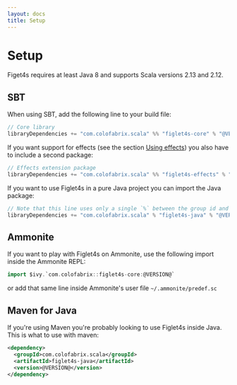 ```yaml
---
layout: docs
title: Setup
---
```

# Setup

Figet4s requires at least Java 8 and supports Scala versions 2.13 and 2.12.

## SBT

When using SBT, add the following line to your build file:

```scala
// Core library
libraryDependencies += "com.colofabrix.scala" %% "figlet4s-core" % "@VERSION@"
```

If you want support for effects (see the section [Using
effects](advanced-usage.html#using-effects)) you also have to include a second package:

```scala
// Effects extension package
libraryDependencies += "com.colofabrix.scala" %% "figlet4s-effects" % "@VERSION@"
```

If you want to use Figlet4s in a pure Java project you can import the Java package:

```scala
// Note that this line uses only a single `%` between the group id and the artifact id.
libraryDependencies += "com.colofabrix.scala" % "figlet4s-java" % "@VERSION@"
```

## Ammonite

If you want to play with Figlet4s on Ammonite, use the following import inside the Ammonite REPL:

```scala
import $ivy.`com.colofabrix::figlet4s-core:@VERSION@`
```

or add that same line inside Ammonite's user file `~/.ammonite/predef.sc`

## Maven for Java

If you're using Maven you're probably looking to use Figlet4s inside Java. This is what to use with
maven:

```xml
<dependency>
  <groupId>com.colofabrix.scala</groupId>
  <artifactId>figlet4s-java</artifactId>
  <version>@VERSION@</version>
</dependency>
```
